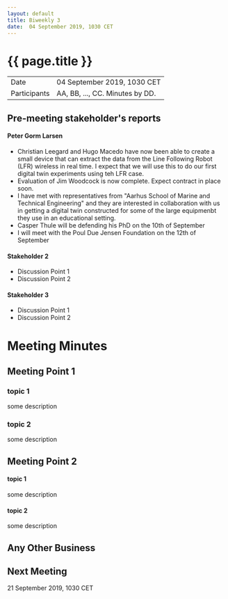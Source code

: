 ```yaml
---
layout: default
title: Biweekly 3
date:  04 September 2019, 1030 CET
---
```


<script src="https://code.jquery.com/jquery-1.11.1.min.js">
</script>
<script src="/javascripts/edit.js"></script>
<script>setEditButonNm();</script>

# {{ page.title }}

|||
|---|---|
| Date | 04 September 2019, 1030 CET |
| Participants | AA, BB, ..., CC.  Minutes by DD. |


## Pre-meeting stakeholder's reports

<!-- Please keep in mind that the minutes are publicly available, and that
private information must be stored elsewhere.  -->

#### Peter Gorm Larsen
* Christian Leegard and Hugo Macedo have now been able to create a small device that can extract the data from the Line Following Robot (LFR) wireless in real time. I expect that we will use this to do our first digital twin experiments using teh LFR case.
* Evaluation of Jim Woodcock is now complete. Expect contract in place soon.
* I have met with representatives from "Aarhus School of Marine and Technical Engineering" and they are interested in collaboration with us in getting a digital twin constructed for some of the large equipmenbt they use in an educational setting.
* Casper Thule will be defending his PhD on the 10th of September
* I will meet with the Poul Due Jensen Foundation on the 12th of September

#### Stakeholder 2
* Discussion Point 1
* Discussion Point 2

#### Stakeholder 3
* Discussion Point 1
* Discussion Point 2


Meeting Minutes
===============

## Meeting Point 1

### topic 1

some description

### topic 2

some description

## Meeting Point 2

#### topic 1

some description

#### topic 2

some description

##  Any Other Business

Next Meeting
------------

21 September 2019, 1030 CET


<div id="edit_page_div"></div>
